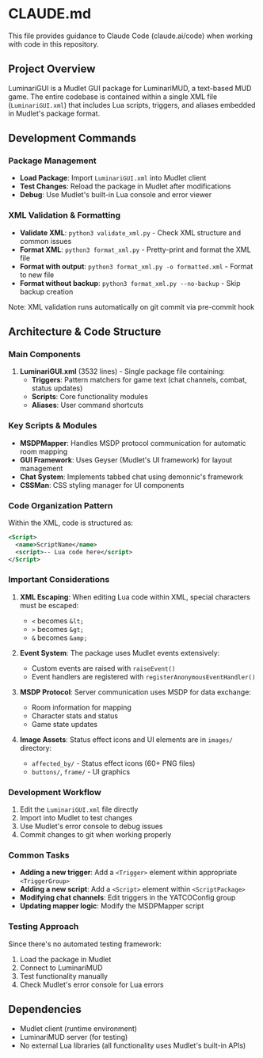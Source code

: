 # CLAUDE.md

This file provides guidance to Claude Code (claude.ai/code) when working with code in this repository.

## Project Overview

LuminariGUI is a Mudlet GUI package for LuminariMUD, a text-based MUD game. The entire codebase is contained within a single XML file (`LuminariGUI.xml`) that includes Lua scripts, triggers, and aliases embedded in Mudlet's package format.

## Development Commands

### Package Management
- **Load Package**: Import `LuminariGUI.xml` into Mudlet client
- **Test Changes**: Reload the package in Mudlet after modifications
- **Debug**: Use Mudlet's built-in Lua console and error viewer

### XML Validation & Formatting
- **Validate XML**: `python3 validate_xml.py` - Check XML structure and common issues
- **Format XML**: `python3 format_xml.py` - Pretty-print and format the XML file
- **Format with output**: `python3 format_xml.py -o formatted.xml` - Format to new file
- **Format without backup**: `python3 format_xml.py --no-backup` - Skip backup creation

Note: XML validation runs automatically on git commit via pre-commit hook

## Architecture & Code Structure

### Main Components

1. **LuminariGUI.xml** (3532 lines) - Single package file containing:
   - **Triggers**: Pattern matchers for game text (chat channels, combat, status updates)
   - **Scripts**: Core functionality modules
   - **Aliases**: User command shortcuts

### Key Scripts & Modules

- **MSDPMapper**: Handles MSDP protocol communication for automatic room mapping
- **GUI Framework**: Uses Geyser (Mudlet's UI framework) for layout management
- **Chat System**: Implements tabbed chat using demonnic's framework
- **CSSMan**: CSS styling manager for UI components

### Code Organization Pattern

Within the XML, code is structured as:
```xml
<Script>
  <name>ScriptName</name>
  <script>-- Lua code here</script>
</Script>
```

### Important Considerations

1. **XML Escaping**: When editing Lua code within XML, special characters must be escaped:
   - `<` becomes `&lt;`
   - `>` becomes `&gt;`
   - `&` becomes `&amp;`

2. **Event System**: The package uses Mudlet events extensively:
   - Custom events are raised with `raiseEvent()`
   - Event handlers are registered with `registerAnonymousEventHandler()`

3. **MSDP Protocol**: Server communication uses MSDP for data exchange:
   - Room information for mapping
   - Character stats and status
   - Game state updates

4. **Image Assets**: Status effect icons and UI elements are in `images/` directory:
   - `affected_by/` - Status effect icons (60+ PNG files)
   - `buttons/`, `frame/` - UI graphics

### Development Workflow

1. Edit the `LuminariGUI.xml` file directly
2. Import into Mudlet to test changes
3. Use Mudlet's error console to debug issues
4. Commit changes to git when working properly

### Common Tasks

- **Adding a new trigger**: Add a `<Trigger>` element within appropriate `<TriggerGroup>`
- **Adding a new script**: Add a `<Script>` element within `<ScriptPackage>`
- **Modifying chat channels**: Edit triggers in the YATCOConfig group
- **Updating mapper logic**: Modify the MSDPMapper script

### Testing Approach

Since there's no automated testing framework:
1. Load the package in Mudlet
2. Connect to LuminariMUD
3. Test functionality manually
4. Check Mudlet's error console for Lua errors

## Dependencies

- Mudlet client (runtime environment)
- LuminariMUD server (for testing)
- No external Lua libraries (all functionality uses Mudlet's built-in APIs)